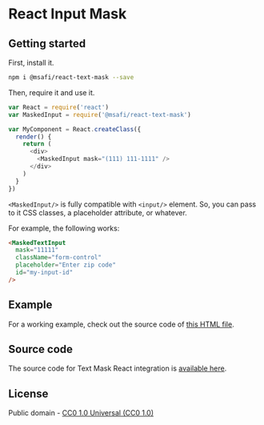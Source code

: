 # React Input Mask

## Getting started

First, install it.

```bash
npm i @msafi/react-text-mask --save
```

Then, require it and use it.

```js
var React = require('react')
var MaskedInput = require('@msafi/react-text-mask')

var MyComponent = React.createClass({
  render() {
    return (
      <div>
        <MaskedInput mask="(111) 111-1111" />
      </div>
    )
  }
})
```

`<MaskedInput/>` is fully compatible with `<input/>` element. So, you can
pass to it CSS classes, a placeholder attribute, or whatever.

For example, the following works:

```html
<MaskedTextInput
  mask="11111"
  className="form-control"
  placeholder="Enter zip code"
  id="my-input-id"
/>
```

## Example

For a working example, check out the source code of
[this HTML file](https://msafi.github.io/text-mask/integrations/react/example.html).

## Source code

The source code for Text Mask React integration is [available here](https://github.com/msafi/text-mask/tree/master/integrations/react).

## License

Public domain - [CC0 1.0 Universal (CC0 1.0)](https://creativecommons.org/publicdomain/zero/1.0/)
